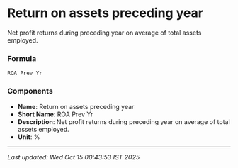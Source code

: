 # Return on assets preceding year
Net profit returns during preceding year on average of total assets employed.

### Formula
```text
ROA Prev Yr
```


### Components
- **Name**: Return on assets preceding year
- **Short Name**: ROA Prev Yr
- **Description**: Net profit returns during preceding year on average of total assets employed.
- **Unit**: %

---
*Last updated: Wed Oct 15 00:43:53 IST 2025*
